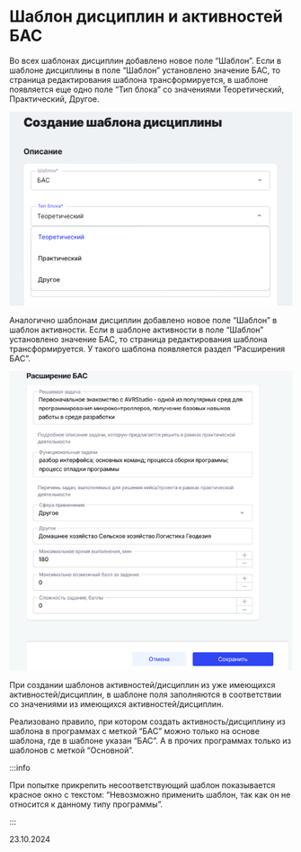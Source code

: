 # Шаблон дисциплин и активностей БАС

Во всех шаблонах дисциплин добавлено новое поле “Шаблон”. Если в шаблоне дисциплины в поле “Шаблон” установлено значение БАС, то страница редактирования шаблона трансформируется, в шаблоне появляется еще одно поле “Тип блока” со значениями Теоретический, Практический, Другое.

![](<../../.gitbook/assets/image (2) (1) (1) (1) (1) (1).png>)

Аналогично шаблонам дисциплин добавлено новое поле “Шаблон” в шаблон активности. Если в шаблоне активности в поле “Шаблон” установлено значение БАС, то страница редактирования шаблона трансформируется. У такого шаблона появляется раздел “Расширения БАС”.

![](<../../.gitbook/assets/image (1) (1) (1) (1) (1) (1) (1) (1) (1) (1) (1) (1) (1) (1) (1) (1) (1).png>)

При создании шаблонов активностей/дисциплин из уже имеющихся активностей/дисциплин, в шаблоне поля заполняются в соответствии со значениями из имеющихся активностей/дисциплин.

Реализовано правило, при котором создать активность/дисциплину из шаблона в программах с меткой “БАС” можно только на основе шаблона, где в шаблоне указан “БАС”. А в прочих программах только из шаблонов с меткой “Основной”.

:::info

При попытке прикрепить несоответствующий шаблон показывается красное окно с текстом: “Невозможно применить шаблон, так как он не относится к данному типу программы”.

:::

23.10.2024
